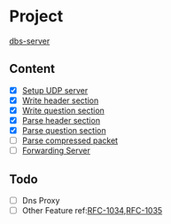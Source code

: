 # Project

[dbs-server](https://app.codecrafters.io/courses/dns-server)

## Content

- [x] [Setup UDP server](https://app.codecrafters.io/courses/dns-server/stages/1)
- [x] [Write header section](https://app.codecrafters.io/courses/dns-server/stages/2)
- [x] [Write question section](https://app.codecrafters.io/courses/dns-server/stages/3)
- [x] [Parse header section](https://app.codecrafters.io/courses/dns-server/stages/4)
- [x] [Parse question section](https://app.codecrafters.io/courses/dns-server/stages/5)
- [ ] [Parse compressed packet](https://app.codecrafters.io/courses/dns-server/stages/6)
- [ ] [Forwarding Server](https://app.codecrafters.io/courses/dns-server/stages/7)

## Todo

- [ ] Dns Proxy
- [ ] Other Feature ref:[RFC-1034](https://www.rfc-editor.org/rfc/rfc1034.html),[RFC-1035](https://www.rfc-editor.org/rfc/rfc1035.html)
